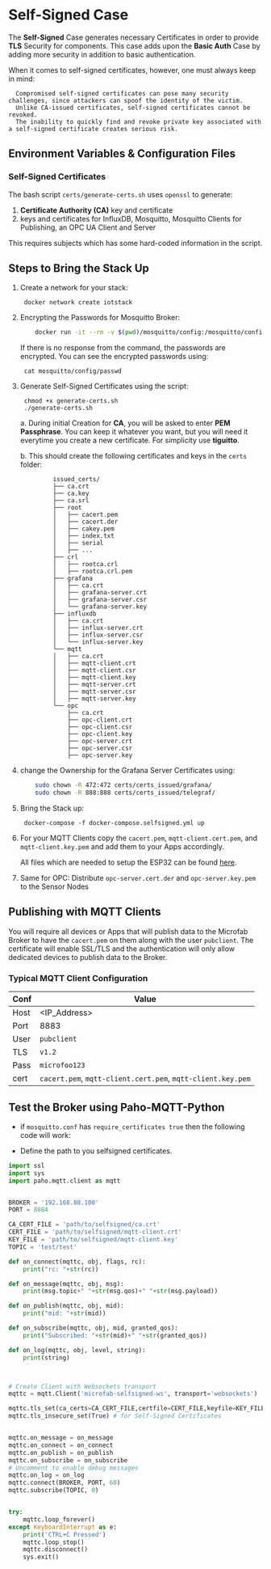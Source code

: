 # Self-Signed Case
      
The __Self-Signed__ Case generates necessary Certificates in order to provide __TLS__ Security for components. This case
adds upon the __Basic Auth__ Case by adding more security in addition to basic authentication.

When it comes to self-signed certificates, however, one must always keep in mind:

      Compromised self-signed certificates can pose many security challenges, since attackers can spoof the identity of the victim. 
      Unlike CA-issued certificates, self-signed certificates cannot be revoked. 
      The inability to quickly find and revoke private key associated with a self-signed certificate creates serious risk.


## Environment Variables & Configuration Files

### Self-Signed Certificates

The bash script `certs/generate-certs.sh` uses `openssl` to generate:
1. __Certificate Authority (CA)__ key and certificate
2. keys and certificates for InfluxDB, Mosquitto, Mosquitto Clients for Publishing, an OPC UA Client and Server

This requires subjects which has some hard-coded information in the script.

## Steps to Bring the Stack Up

1. Create a network for your stack:

        docker network create iotstack

2. Encrypting the Passwords for Mosquitto Broker:
    ```bash
        docker run -it --rm -v $(pwd)/mosquitto/config:/mosquitto/config eclipse-mosquitto mosquitto_passwd -U /mosquitto/config/passwd
    ```

    If there is no response from the command, the passwords are encrypted. You can see the encrypted passwords using:

        cat mosquitto/config/passwd

3. Generate Self-Signed Certificates using the script:

        chmod +x generate-certs.sh
        ./generate-certs.sh
    
    a. During initial Creation for __CA__, you will be asked to enter __PEM Passphrase__. You can keep it whatever you want, but you will need it everytime you create a new certificate. For simplicity use __tiguitto__.

    b. This should create the following certificates and keys in the `certs` folder:

                issued_certs/
                ├── ca.crt
                ├── ca.key
                ├── ca.srl
                ├── root
                │   ├── cacert.pem
                │   ├── cacert.der
                │   ├── cakey.pem
                │   ├── index.txt 
                │   ├── serial
                │   ├── ...
                ├── crl
                │   ├── rootca.crl
                │   ├── rootca.crl.pem
                ├── grafana
                │   ├── ca.crt
                │   ├── grafana-server.crt
                │   ├── grafana-server.csr
                │   └── grafana-server.key
                ├── influxdb
                │   ├── ca.crt
                │   ├── influx-server.crt
                │   ├── influx-server.csr
                │   └── influx-server.key
                └── mqtt
                │   ├── ca.crt
                │   ├── mqtt-client.crt
                │   ├── mqtt-client.csr
                │   ├── mqtt-client.key
                │   ├── mqtt-server.crt
                │   ├── mqtt-server.csr
                │   ├── mqtt-server.key
                └── opc
                    ├── ca.crt
                    ├── opc-client.crt
                    ├── opc-client.csr
                    ├── opc-client.key
                    ├── opc-server.crt
                    ├── opc-server.csr
                    ├── opc-server.key


4. change the Ownership for the Grafana Server Certificates using:

    ```bash
        sudo chown -R 472:472 certs/certs_issued/grafana/
        sudo chown -R 888:888 certs/certs_issued/telegraf/
    ```

5. Bring the Stack up:

        docker-compose -f docker-compose.selfsigned.yml up 

6. For your MQTT Clients copy the `cacert.pem`, `mqtt-client.cert.pem`, and `mqtt-client.key.pem` and add them to your Apps accordingly.
   
   All files which are needed to setup the ESP32 can be found [here](microfab/hardware/esp/03_self_signed_auth).

7. Same for OPC: Distribute `opc-server.cert.der` and `opc-server.key.pem` to the Sensor Nodes


## Publishing with MQTT Clients

You will require all devices or Apps that will publish data to the Microfab Broker to have the `cacert.pem` on them along with the user `pubclient`. 
The certificate will enable SSL/TLS and the authentication will only allow dedicated devices to publish data to the Broker.

### Typical MQTT Client Configuration

| Conf | Value                                                       |
|------|-------------------------------------------------------------|
| Host | <IP_Address>                                                |
| Port | 8883                                                        |
| User | `pubclient`                                                 |
| TLS  | `v1.2`                                                      |
| Pass | `microfoo123`                                               |
| cert | `cacert.pem`, `mqtt-client.cert.pem`, `mqtt-client.key.pem` |


## Test the Broker using Paho-MQTT-Python 

- if `mosquitto.conf` has `require_certificates true` then the following code will work:

- Define the path to you selfsigned certificates.

```python
import ssl
import sys
import paho.mqtt.client as mqtt


BROKER = '192.168.88.100'
PORT = 8884

CA_CERT_FILE = 'path/to/selfsigned/ca.crt'
CERT_FILE = 'path/to/selfsigned/mqtt-client.crt'
KEY_FILE = 'path/to/selfsigned/mqtt-client.key'
TOPIC = 'test/test'

def on_connect(mqttc, obj, flags, rc):
    print("rc: "+str(rc))

def on_message(mqttc, obj, msg):
    print(msg.topic+" "+str(msg.qos)+" "+str(msg.payload))

def on_publish(mqttc, obj, mid):
    print("mid: "+str(mid))

def on_subscribe(mqttc, obj, mid, granted_qos):
    print("Subscribed: "+str(mid)+" "+str(granted_qos))

def on_log(mqttc, obj, level, string):
    print(string)



# Create Client with Websockets transport
mqttc = mqtt.Client('microfab-selfsigned-ws', transport='websockets')

mqttc.tls_set(ca_certs=CA_CERT_FILE,certfile=CERT_FILE,keyfile=KEY_FILE,tls_version=ssl.PROTOCOL_TLSv1_2)
mqttc.tls_insecure_set(True) # for Self-Signed Certificates


mqttc.on_message = on_message
mqttc.on_connect = on_connect
mqttc.on_publish = on_publish
mqttc.on_subscribe = on_subscribe
# Uncomment to enable debug messages
mqttc.on_log = on_log
mqttc.connect(BROKER, PORT, 60)
mqttc.subscribe(TOPIC, 0)


try:
    mqttc.loop_forever()
except KeyboardInterrupt as e:
    print('CTRL+C Pressed')
    mqttc.loop_stop()
    mqttc.disconnect()
    sys.exit()

```

       